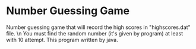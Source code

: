 # Number Guessing Game 
Number guessing game that will record the high scores in "highscores.dat" file. \n
You must find the random number (it's given by program) at least with 10 attempt. 
This program written by java.
